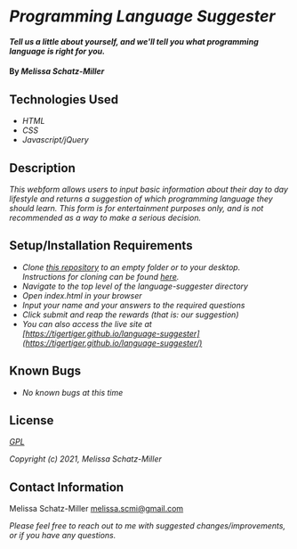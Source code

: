 
# _Programming Language Suggester_

#### _Tell us a little about yourself, and we'll tell you what programming language is right for you._

#### By _**Melissa Schatz-Miller**_

## Technologies Used

* _HTML_
* _CSS_
* _Javascript/jQuery_

## Description

_This webform allows users to input basic information about their day to day lifestyle and returns a suggestion of which programming language they should learn. This form is for entertainment purposes only, and is not recommended as a way to make a serious decision._

## Setup/Installation Requirements

* _Clone [this repository](https://github.com/tigertiger/language-suggester) to an empty folder or to your desktop.  
Instructions for cloning can be found [here](https://docs.github.com/en/github/creating-cloning-and-archiving-repositories/cloning-a-repository-from-github/cloning-a-repository)._
* _Navigate to the top level of the language-suggester directory_
* _Open index.html in your browser_
* _Input your name and your answers to the required questions_
* _Click submit and reap the rewards (that is: our suggestion)_
* _You can also access the live site at [https://tigertiger.github.io/language-suggester](https://tigertiger.github.io/language-suggester/)_

## Known Bugs

* _No known bugs at this time_

## License

_[GPL](https://opensource.org/licenses/gpl-license)_  

_Copyright (c) 2021, Melissa Schatz-Miller_

## Contact Information

Melissa Schatz-Miller <melissa.scmi@gmail.com>  

_Please feel free to reach out to me with suggested changes/improvements, or if you have any questions._